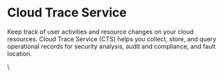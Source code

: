 # Cloud Trace Service​

Keep track of user activities and resource changes on your cloud resources. Cloud Trace Service (CTS) helps you collect, store, and query operational records for security analysis, audit and compliance, and fault location.

\
